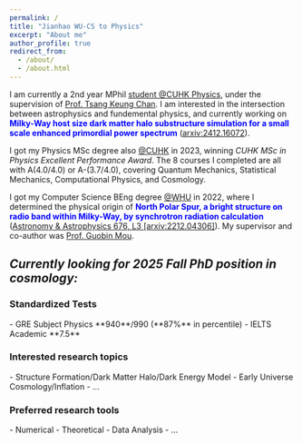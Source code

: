 ```yaml
---
permalink: /
title: "Jianhao WU-CS to Physics"
excerpt: "About me"
author_profile: true
redirect_from: 
  - /about/
  - /about.html
---
```


I am currently a 2nd year MPhil [student @CUHK Physics](https://newww.phy.cuhk.edu.hk/postgraduate/wu-jianhao), under the supervision of [Prof. Tsang Keung Chan](https://newww.phy.cuhk.edu.hk/teaching_staff/chan-tsang-keung). I am interested in the intersection between astrophysics and fundemental physics, and currently working on <span style="color: blue; font-weight: bold;">Milky-Way host size dark matter halo substructure simulation for a small scale enhanced primordial power spectrum</span> ([arxiv:2412.16072](https://arxiv.org/abs/2412.16072)).

I got my Physics MSc degree also [@CUHK](https://www.cuhk.edu.hk) in 2023, winning *CUHK MSc in Physics Excellent Performance Award*. The 8 courses I completed are all with A(4.0/4.0) or A-(3.7/4.0), covering Quantum Mechanics, Statistical Mechanics, Computational Physics, and Cosmology.

I got my Computer Science BEng degree [@WHU](https://en.whu.edu.cn/) in 2022, where I determined the physical origin of <span style="color: blue; font-weight: bold;">North Polar Spur, a bright structure on radio band within Milky-Way, by synchrotron radiation calculation</span> ([Astronomy & Astrophysics 676, L3 [arxiv:2212.04306]](https://www.aanda.org/articles/aa/full_html/2023/08/aa45401-22/aa45401-22.html)). My supervisor and co-author was [Prof. Guobin Mou](https://astrowhu.github.io/guobinmou).


## *Currently looking for 2025 Fall PhD position in cosmology:*

<h3>Standardized Tests</h3>
- GRE Subject Physics **940**/990 (**87%** in percentile)
- IELTS Academic **7.5**
<h3>Interested research topics</h3>
- Structure Formation/Dark Matter Halo/Dark Energy Model
- Early Universe Cosmology/Inflation
- ...
<h3>Preferred research tools</h3> 
- Numerical
- Theoretical
- Data Analysis
- ...